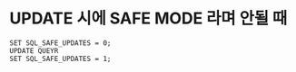 # UPDATE 시에 SAFE MODE 라며 안될 때

```
SET SQL_SAFE_UPDATES = 0;
UPDATE QUEYR
SET SQL_SAFE_UPDATES = 1;
```

